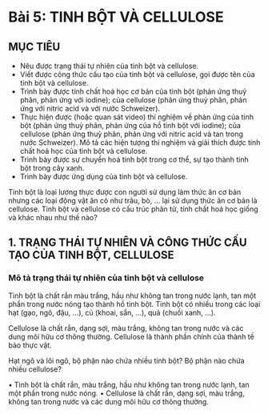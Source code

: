 # Bài 5: TINH BỘT VÀ CELLULOSE

## MỤC TIÊU
- Nêu được trạng thái tự nhiên của tinh bột và cellulose.
- Viết được công thức cấu tạo của tinh bột và cellulose, gọi được tên của tinh bột và cellulose.
- Trình bày được tính chất hoá học cơ bản của tinh bột (phản ứng thuỷ phân, phản ứng với iodine); của cellulose (phản ứng thuỷ phân, phản ứng với nitric acid và với nước Schweizer).
- Thực hiện được (hoặc quan sát video) thí nghiệm về phản ứng của tinh bột (phản ứng thuỷ phân, phản ứng của hồ tinh bột với iodine); của cellulose (phản ứng thuỷ phân, phản ứng với nitric acid và tan trong nước Schweizer). Mô tả các hiện tượng thí nghiệm và giải thích được tính chất hoá học của tinh bột và cellulose.
- Trình bày được sự chuyển hoá tinh bột trong cơ thể, sự tạo thành tinh bột trong cây xanh.
- Trình bày được ứng dụng của tinh bột và cellulose.

Tinh bột là loại lương thực được con người sử dụng làm thức ăn cơ bản nhưng các loại động vật ăn cỏ như trâu, bò, ... lại sử dụng thức ăn cơ bản là cellulose.
Tinh bột và cellulose có cấu trúc phân tử, tính chất hoá học giống và khác nhau như thế nào?

## 1. TRẠNG THÁI TỰ NHIÊN VÀ CÔNG THỨC CẤU TẠO CỦA TINH BỘT, CELLULOSE

### Mô tả trạng thái tự nhiên của tinh bột và cellulose

Tinh bột là chất rắn màu trắng, hầu như không tan trong nước lạnh, tan một phần trong nước nóng tạo thành hồ tinh bột. Tinh bột có nhiều trong các loại hạt (gạo, ngô, đậu, ...), củ (khoai, sắn, ...), quả (chuối xanh, ...).

Cellulose là chất rắn, dạng sợi, màu trắng, không tan trong nước và các dung môi hữu cơ thông thường. Cellulose là thành phần chính của thành tế bào thực vật.

Hạt ngô và lõi ngô, bộ phận nào chứa nhiều tinh bột? Bộ phận nào chứa nhiều cellulose?

• Tinh bột là chất rắn, màu trắng, hầu như không tan trong nước lạnh, tan một phần trong nước nóng.
• Cellulose là chất rắn, dạng sợi, màu trắng, không tan trong nước và các dung môi hữu cơ thông thường.